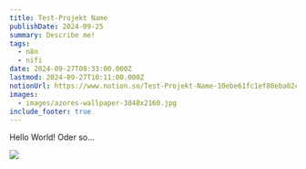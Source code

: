 ```yaml
---
title: Test-Projekt Name
publishDate: 2024-09-25
summary: Describe me!
tags:
  - n8n
  - nifi
date: 2024-09-27T08:33:00.000Z
lastmod: 2024-09-27T10:11:00.000Z
notionUrl: https://www.notion.so/Test-Projekt-Name-10ebe61fc1ef80eba02cf14dcb1d0e24
images:
  - images/azores-wallpaper-3840x2160.jpg
include_footer: true
---
```



Hello World! Oder so…


![](https://images.unsplash.com/photo-1458682625221-3a45f8a844c7?ixlib=rb-4.0.3&q=85&fm=jpg&crop=entropy&cs=srgb)

